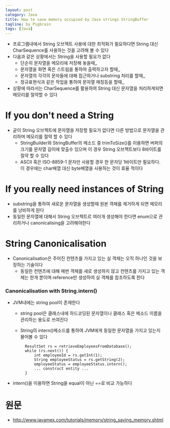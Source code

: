 ```yaml
---
layout: post
category: Java
title: How to save memory occupied by Java strings StringBuffer  
tagline: by Pigbrain
tags: [Java]
---
```


<!--more-->

* 프로그램내에서 String 오브젝트 사용에 대한 최적화가 필요하다면 String 대신 CharSequence를 사용하는 것을 고려해 볼 수 있다  
* 다음과 같은 상황에서는 String을 사용할 필요가 없다  
	* 단순히 문자열을 메모리에 저장해 놓을때,,   
	* 문자열을 화면 혹은 스트림을 통하여 출력하고자 할때,, 
	* 문자열의 각각의 문자들에 대해 접근하거나 substring 처리를 할때,,  
	* 정규표현식과 같은 작업을 통하여 문자열 매칭등을 할때,,  
* 상황에 따라서는 CharSequence를 활용하여 String 대신 문자열을 처리하게되면 메모리를 절약할 수 있다  
  
# If you don't need a String  
* 굳이 String 오브젝트에 문자열을 저장할 필요가 없다면 다른 방법으로 문자열을 관리하며 메모리를 절약 할 수 있다  
	* StringBuilder와 StringBuffer의 메소드 중 trimToSize()를 이용하면 버퍼의 크기를 문자열 길이에 맞출수 있으며 이 경우 String 오브젝트보다 8바이트를 절약 할 수 있다  
	* ASCII 혹은 ISO-8859-1 문자만 사용할 경우 한 문자당 1바이트만 필요하다. 이 경우에는 char배열 대신 byte배열을 사용하는 것이 효율 적이다  
  
# If you really need instances of String  
* substring을 통하여 새로운 문자열을 생성할때 원본 객체를 제거하게 되면 메모리를 낭비하게 된다  
* 동일한 문자열에 대해서 String 오브젝트르 여러개 생성해야 한다면 enum으로 관리하거나 canonicalising을 고려해야한다  
 
# String Canonicalisation  
* Canonicalisation은 주어진 컨텐츠를 가지고 있는 실 객체는 오직 하나인 것을 보장하는 기술이다  
	* 동일한 컨텐츠에 대해 매번 객체를 새로 생성하지 않고 컨텐츠를 가지고 있는 객체는 한개 뿐이며 reference만 생성하여 실 객체를 참조하도록 한다  
  
### Canonicalisation with String.intern()  
* JVM내에는 string pool이 존재한다  
	* string pool은 클래스내에 하드코딩된 문자열이나 클래스 혹은 메소드 이름을 관리하는 용도로 쓰여진다  
	* String의 intern()메소드를 통하여 JVM에게 동일한 문자열을 가지고 있는지 물어볼 수 있다  
			
			ResultSet rs = retrieveEmployeesFromDatabase();
			while (rs.next()) {
				int employeeId = rs.getInt(1);
				String employeeStatus = rs.getString(2);
				employeeStatus = employeeStatus.intern();
				... construct entity ...
			}  
* intern()을 이용하면 String을 equal이 아닌 ==로 비교 가능하다  

# 원문  
* http://www.javamex.com/tutorials/memory/string_saving_memory.shtml  

